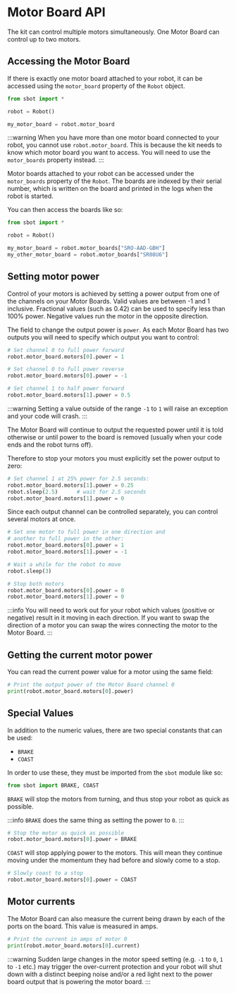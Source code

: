 # Motor Board API

The kit can control multiple motors simultaneously. One Motor Board can
control up to two motors.

## Accessing the Motor Board

If there is exactly one motor board attached to your robot, it can be
accessed using the `motor_board` property of the `Robot` object.

```python
from sbot import *

robot = Robot()

my_motor_board = robot.motor_board
```

:::warning
When you have more than one motor board connected to your robot, you cannot use `robot.motor_board`. This is because the kit needs to know which motor board you want to access. You will need to use the `motor_boards` property instead.
:::

Motor boards attached to your robot can be accessed under the
`motor_boards` property of the `Robot`. The boards are indexed by their
serial number, which is written on the board and printed in the logs when
the robot is started.

You can then access the boards like so:

```python
from sbot import *

robot = Robot()

my_motor_board = robot.motor_boards["SRO-AAD-GBH"]
my_other_motor_board = robot.motor_boards["SR08U6"]
```

## Setting motor power

Control of your motors is achieved by setting a power output from one of the channels on your Motor Boards.
Valid values are between -1 and 1 inclusive.
Fractional values (such as 0.42) can be used to specify less than 100% power.
Negative values run the motor in the opposite direction.

The field to change the output power is `power`. As each Motor Board has two
outputs you will need to specify which output you want to control:

```python
# Set channel 0 to full power forward
robot.motor_board.motors[0].power = 1

# Set channel 0 to full power reverse
robot.motor_board.motors[0].power = -1

# Set channel 1 to half power forward
robot.motor_board.motors[1].power = 0.5
```

:::warning
Setting a value outside of the range `-1` to `1` will raise an exception and your code will crash.
:::

The Motor Board will continue to output the requested power until it is told
otherwise or until power to the board is removed (usually when your code ends and the robot turns
off).

Therefore to stop your motors you must explicitly set the power output to zero:

```python
# Set channel 1 at 25% power for 2.5 seconds:
robot.motor_board.motors[1].power = 0.25
robot.sleep(2.5)      # wait for 2.5 seconds
robot.motor_board.motors[1].power = 0
```

Since each output channel can be controlled separately, you can control several
motors at once.

```python
# Set one motor to full power in one direction and
# another to full power in the other:
robot.motor_board.motors[0].power = 1
robot.motor_board.motors[1].power = -1

# Wait a while for the robot to move
robot.sleep(3)

# Stop both motors
robot.motor_board.motors[0].power = 0
robot.motor_board.motors[1].power = 0
```

:::info
You will need to work out for your robot which values (positive or negative) result in it moving in each direction.
If you want to swap the direction of a motor you can swap the wires connecting the motor to the Motor Board.
:::

## Getting the current motor power

You can read the current power value for a motor using the same field:

```python
# Print the output power of the Motor Board channel 0
print(robot.motor_board.motors[0].power)
```

## Special Values

In addition to the numeric values, there are two special constants that can be used:
- `BRAKE`
- `COAST`

In order to use these, they must be
imported from the `sbot` module like so:

```python
from sbot import BRAKE, COAST
```

`BRAKE` will stop the motors from turning, and thus stop your robot as quick as possible.

:::info
`BRAKE` does the same thing as setting the power to `0`.
:::

```python
# Stop the motor as quick as possible
robot.motor_board.motors[0].power = BRAKE
```

`COAST` will stop applying power to the motors.
This will mean they continue moving under the momentum they had before and slowly come to a stop.

```python
# Slowly coast to a stop
robot.motor_board.motors[0].power = COAST
```

## Motor currents

The Motor Board can also measure the current being drawn by each of the ports on the board.
This value is measured in amps.

```python
# Print the current in amps of motor 0
print(robot.motor_board.motors[0].current)
```

:::warning
Sudden large changes in the motor speed setting (e.g. `-1` to `0`, `1` to `-1` etc.) may trigger the over-current protection and your robot will shut down with a distinct beeping noise and/or a red light next to the power board output that is powering the motor board.
:::
